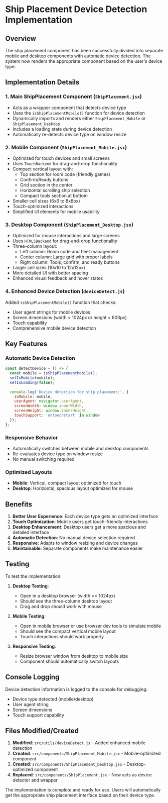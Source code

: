 # Ship Placement Device Detection Implementation

## Overview
The ship placement component has been successfully divided into separate mobile and desktop components with automatic device detection. The system now renders the appropriate component based on the user's device type.

## Implementation Details

### 1. Main ShipPlacement Component (`ShipPlacement.jsx`)
- Acts as a wrapper component that detects device type
- Uses the `isShipPlacementMobile()` function for device detection
- Dynamically imports and renders either `ShipPlacement_Mobile` or `ShipPlacement_Desktop`
- Includes a loading state during device detection
- Automatically re-detects device type on window resize

### 2. Mobile Component (`ShipPlacement_Mobile.jsx`)
- Optimized for touch devices and small screens
- Uses `TouchBackend` for drag-and-drop functionality
- Compact vertical layout with:
  - Top section for room code (friendly games)
  - Confirm/Ready buttons
  - Grid section in the center
  - Horizontal scrolling ship selection
  - Compact tools section at bottom
- Smaller cell sizes (6x6 to 8x8px)
- Touch-optimized interactions
- Simplified UI elements for mobile usability

### 3. Desktop Component (`ShipPlacement_Desktop.jsx`)
- Optimized for mouse interactions and large screens
- Uses `HTML5Backend` for drag-and-drop functionality
- Three-column layout:
  - Left column: Room code and fleet management
  - Center column: Large grid with proper labels
  - Right column: Tools, confirm, and ready buttons
- Larger cell sizes (10x10 to 12x12px)
- More detailed UI with better spacing
- Enhanced visual feedback and hover states

### 4. Enhanced Device Detection (`deviceDetect.js`)
Added `isShipPlacementMobile()` function that checks:
- User agent strings for mobile devices
- Screen dimensions (width < 1024px or height < 600px)
- Touch capability
- Comprehensive mobile device detection

## Key Features

### Automatic Device Detection
```javascript
const detectDevice = () => {
  const mobile = isShipPlacementMobile();
  setIsMobile(mobile);
  setIsLoading(false);
  
  console.log('Device detection for ship placement:', {
    isMobile: mobile,
    userAgent: navigator.userAgent,
    screenWidth: window.innerWidth,
    screenHeight: window.innerHeight,
    touchSupport: 'ontouchstart' in window
  });
};
```

### Responsive Behavior
- Automatically switches between mobile and desktop components
- Re-evaluates device type on window resize
- No manual switching required

### Optimized Layouts
- **Mobile**: Vertical, compact layout optimized for touch
- **Desktop**: Horizontal, spacious layout optimized for mouse

## Benefits

1. **Better User Experience**: Each device type gets an optimized interface
2. **Touch Optimization**: Mobile users get touch-friendly interactions
3. **Desktop Enhancement**: Desktop users get a more spacious and detailed interface
4. **Automatic Detection**: No manual device selection required
5. **Responsive**: Adapts to window resizing and device changes
6. **Maintainable**: Separate components make maintenance easier

## Testing

To test the implementation:

1. **Desktop Testing**: 
   - Open in a desktop browser (width >= 1024px)
   - Should see the three-column desktop layout
   - Drag and drop should work with mouse

2. **Mobile Testing**:
   - Open in mobile browser or use browser dev tools to simulate mobile
   - Should see the compact vertical mobile layout
   - Touch interactions should work properly

3. **Responsive Testing**:
   - Resize browser window from desktop to mobile size
   - Component should automatically switch layouts

## Console Logging
Device detection information is logged to the console for debugging:
- Device type detected (mobile/desktop)
- User agent string
- Screen dimensions
- Touch support capability

## Files Modified/Created

1. **Modified**: `src/utils/deviceDetect.js` - Added enhanced mobile detection
2. **Created**: `src/components/ShipPlacement_Mobile.jsx` - Mobile-optimized component
3. **Created**: `src/components/ShipPlacement_Desktop.jsx` - Desktop-optimized component
4. **Replaced**: `src/components/ShipPlacement.jsx` - Now acts as device detector and wrapper

The implementation is complete and ready for use. Users will automatically get the appropriate ship placement interface based on their device type.
